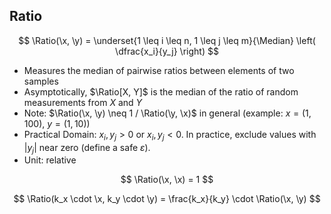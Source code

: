 ## Ratio

$$
\Ratio(\x, \y) = \underset{1 \leq i \leq n, 1 \leq j \leq m}{\Median} \left( \dfrac{x_i}{y_j} \right)
$$

- Measures the median of pairwise ratios between elements of two samples
- Asymptotically, $\Ratio[X, Y]$ is the median of the ratio of random measurements from $X$ and $Y$
- Note: $\Ratio(\x, \y) \neq 1 / \Ratio(\y, \x)$ in general (example: $x=(1, 100)$, $y=(1, 10)$)
- Practical Domain: $x_i, y_j > 0$ or $x_i, y_j < 0$. In practice, exclude values with $|y_j|$ near zero (define a safe $\varepsilon$).
- Unit: relative

$$
\Ratio(\x, \x) = 1
$$

$$
\Ratio(k_x \cdot \x, k_y \cdot \y) = \frac{k_x}{k_y} \cdot \Ratio(\x, \y)
$$


